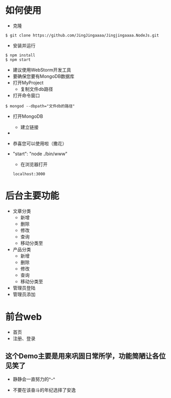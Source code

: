 # 如何使用
+ 克隆
```
$ git clone https://github.com/JingJingaaaa/Jingjingaaaa.NodeJs.git

```
+ 安装并运行
```
$ npm install
$ npm start

```
+ 建议使用WebStorm开发工具
+ 要确保您要有MongoDB数据库
+ 打开MyProject
    - 复制文件db路径
+ 打开命令窗口
```
$ mongod --dbpath="文件db的路径"

```
+ 打开MongoDB
    - 建立链接
+

+ 恭喜您可以使用啦（撒花）

+ "start": "node ./bin/www"
    - 在浏览器打开
    ```
    localhost:3000
    ```



# 后台主要功能
+ 文章分类
     - 新增
     - 删除
     - 修改
     - 查询
     - 移动分类至
+ 产品分类
     - 新增
     - 删除
     - 修改
     - 查询
     - 移动分类至
+ 管理员登陆
+ 管理员添加

# 前台web
+ 首页
+ 注册、登录

## 这个Demo主要是用来巩固日常所学，功能简陋让各位见笑了
+ 静静会一直努力的^-^
- 不要在该奋斗的年纪选择了安逸



